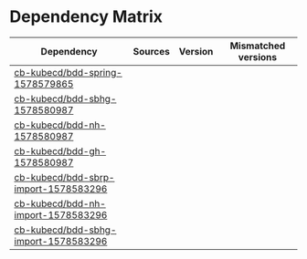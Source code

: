 # Dependency Matrix

Dependency | Sources | Version | Mismatched versions
---------- | ------- | ------- | -------------------
[cb-kubecd/bdd-spring-1578579865](https://github.com/cb-kubecd/bdd-spring-1578579865.git) |  | []() | 
[cb-kubecd/bdd-sbhg-1578580987](https://github.com/cb-kubecd/bdd-sbhg-1578580987.git) |  | []() | 
[cb-kubecd/bdd-nh-1578580987](https://github.com/cb-kubecd/bdd-nh-1578580987.git) |  | []() | 
[cb-kubecd/bdd-gh-1578580987](https://github.com/cb-kubecd/bdd-gh-1578580987.git) |  | []() | 
[cb-kubecd/bdd-sbrp-import-1578583296](https://github.com/cb-kubecd/bdd-sbrp-import-1578583296.git) |  | []() | 
[cb-kubecd/bdd-nh-import-1578583296](https://github.com/cb-kubecd/bdd-nh-import-1578583296.git) |  | []() | 
[cb-kubecd/bdd-sbhg-import-1578583296](https://github.com/cb-kubecd/bdd-sbhg-import-1578583296.git) |  | []() | 
